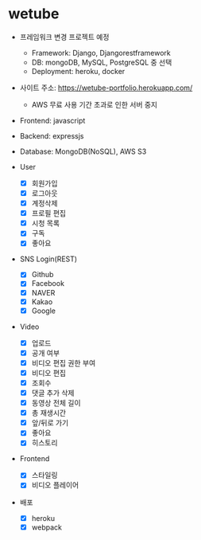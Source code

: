 # wetube

- 프레임워크 변경 프로젝트 예정
  - Framework: Django, Djangorestframework
  - DB: mongoDB, MySQL, PostgreSQL 중 선택
  - Deployment: heroku, docker

- 사이트 주소: https://wetube-portfolio.herokuapp.com/
  - AWS 무료 사용 기간 초과로 인한 서버 중지

- Frontend: javascript
- Backend: expressjs
- Database: MongoDB(NoSQL), AWS S3
- User
  - [x] 회원가입
  - [x] 로그아웃
  - [x] 계정삭제
  - [x] 프로필 편집
  - [x] 시청 목록
  - [x] 구독
  - [x] 좋아요
- SNS Login(REST)
  - [x] Github
  - [x] Facebook
  - [x] NAVER
  - [x] Kakao
  - [x] Google
- Video
  - [x] 업로드
  - [x] 공개 여부
  - [x] 비디오 편집 권한 부여
  - [x] 비디오 편집
  - [x] 조회수
  - [x] 댓글 추가 삭제
  - [x] 동영상 전체 길이
  - [x] 총 재생시간
  - [x] 앞/뒤로 가기
  - [x] 좋아요
  - [x] 히스토리
- Frontend
  - [x] 스타일링
  - [x] 비디오 플레이어
- 배포
  - [x] heroku
  - [x] webpack
